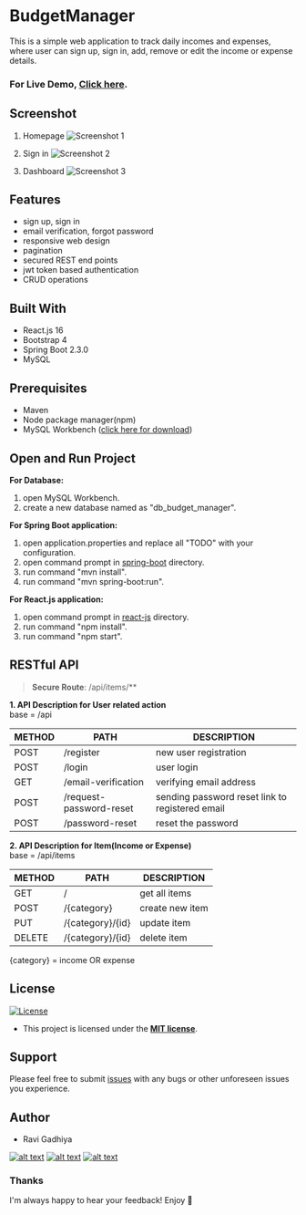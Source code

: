 ﻿
# BudgetManager

This is a simple web application to track daily incomes and expenses, where user can sign up, sign in, add, remove or edit the income or expense details.


### For Live Demo, [Click here](https://budget-manager-879.netlify.app).


## Screenshot

1. Homepage
![Screenshot 1](https://github.com/Ravi879/BudgetManager-React-Spring-Boot/blob/master/screenshot/homepage.jpg "")

2. Sign in
![Screenshot 2](https://github.com/Ravi879/BudgetManager-React-Spring-Boot/blob/master/screenshot/sign-in.jpg "")

3. Dashboard
![Screenshot 3](https://github.com/Ravi879/BudgetManager-React-Spring-Boot/blob/master/screenshot/dashboard.jpg "")


## Features

- sign up, sign in
- email verification, forgot password
- responsive web design
- pagination
- secured REST end points
- jwt token based authentication
- CRUD operations


## Built With

- React.js 16
- Bootstrap 4
- Spring Boot 2.3.0
- MySQL


## Prerequisites

* Maven
* Node package manager(npm)
* MySQL Workbench ([click here for download](https://dev.mysql.com/downloads/workbench/))

## Open and Run Project

**For Database:**
1. open MySQL Workbench.
2. create a new database named as "db_budget_manager".

**For Spring Boot application:**
1. open application.properties and replace all "TODO" with your configuration.
2. open command prompt in [spring-boot](https://github.com/Ravi879/BudgetManager-React-Spring-Boot/tree/master/spring-boot) directory.
3. run command "mvn install".
4. run command "mvn spring-boot:run".

**For React.js application:**
1. open command prompt in [react-js](https://github.com/Ravi879/BudgetManager-React-Spring-Boot/tree/master/react-js) directory.
2. run command "npm install".
3. run command "npm start".


## RESTful API ##

> **Secure Route**: /api/items/**

**1. API Description for User related action**
<br />
base = /api

METHOD | PATH | DESCRIPTION
------------|-----|------------
POST | /register | new user registration
POST | /login | user login
GET | /email-verification | verifying email address
POST | /request-password-reset | sending password reset link to registered email
POST | /password-reset | reset the password

**2. API Description for Item(Income or Expense)**
<br />
base = /api/items

METHOD | PATH | DESCRIPTION
------------|-----|------------
GET | / | get all items
POST | /{category} | create new item
PUT | /{category}/{id} | update item
DELETE | /{category}/{id} | delete item

{category} = income OR expense



## License

[![License](http://img.shields.io/:license-mit-blue.svg?style=flat-square)](http://badges.mit-license.org)

- This project is licensed under the **[MIT license](http://opensource.org/licenses/mit-license.php)**.


## Support

Please feel free to submit [issues](https://github.com/Ravi879/BudgetManager-React-Spring-Boot/issues) with any bugs or other unforeseen issues you experience.


## Author

- Ravi Gadhiya <br/>

[![alt text][1.1]][1]
[![alt text][2.1]][2]
[![alt text][3.1]][3]

[1.1]: https://github.com/paulrobertlloyd/socialmediaicons/blob/main/linkedin-24x24.png (LinkedIn)
[2.1]: https://github.com/paulrobertlloyd/socialmediaicons/blob/main/github-24x24.png (Github)
[3.1]: https://github.com/paulrobertlloyd/socialmediaicons/blob/main/email-24x24.png (Email)

[1]: https://www.linkedin.com/in/gadhiyaravi
[2]: https://github.com/Ravi879
[3]: mailto:gadhiyara@gmail.com


### Thanks

I'm always happy to hear your feedback!
Enjoy 🤘


<!-- credits for adding social media icons -->
<!-- Grab your social icons from https://github.com/carlsednaoui/gitsocial -->
<!-- socialmediaicons https://github.com/paulrobertlloyd/socialmediaicons -->
